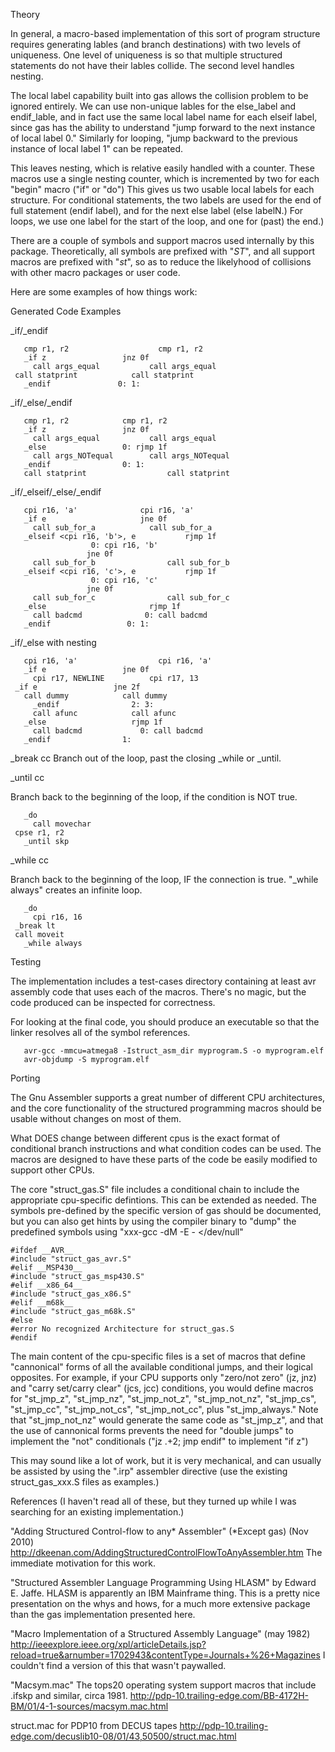 Theory

In general, a macro-based implementation of this sort of program structure
requires generating lables (and branch destinations) with two levels of
uniqueness.  One level of uniqueness is so that multiple structured
statements do not have their lables collide.  The second level handles
nesting.

The local label capability built into gas allows the collision problem to be
ignored entirely.  We can use non-unique lables for the else_label and
endif_lable, and in fact use the same local label name for each elseif
label, since gas has the ability to understand "jump forward to the next
instance of local label 0."  Similarly for looping, "jump backward to the
previous instance of local label 1" can be repeated.

This leaves nesting, which is relative easily handled with a counter.  These
macros use a single nesting counter, which is incremented by two for each
"begin" macro ("if" or "do") This gives us two usable local labels for each
structure.  For conditional statements, the two labels are used for the end
of full statement (endif label), and for the next else label (else labelN.)
For loops, we use one label for the start of the loop, and one for (past)
the end.)

There are a couple of symbols and support macros used internally by this
package.  Theoretically, all symbols are prefixed with "_ST_", and all
support macros are prefixed with "_st_", so as to reduce the likelyhood of
collisions with other macro packages or user code.


Here are some examples of how things work:

Generated Code Examples

_if/_endif

       cmp r1, r2                    cmp r1, r2
       _if z			     jnz 0f
         call args_equal	       call args_equal
	 call statprint		       call statprint
       _endif			    0: 1:


_if/_else/_endif

       cmp r1, r2		     cmp r1, r2
       _if z			     jnz 0f
         call args_equal	       call args_equal
       _else			     0: rjmp 1f
         call args_NOTequal	       call args_NOTequal
       _endif			     0: 1:
       call statprint         	       call statprint


_if/_elseif/_else/_endif

       cpi r16, 'a'		         cpi r16, 'a'
       _if e			         jne 0f
         call sub_for_a			   call sub_for_a
       _elseif <cpi r16, 'b'>, e           rjmp 1f
				      0: cpi r16, 'b'
					 jne 0f
         call sub_for_b		       	   call sub_for_b
       _elseif <cpi r16, 'c'>, e       	   rjmp 1f
				      0: cpi r16, 'c'
					 jne 0f
         call sub_for_c		       	   call sub_for_c
       _else			           rjmp 1f
         call badcmd		      0: call badcmd
       _endif			      0: 1:


_if/_else with nesting

       cpi r16, 'a'                  cpi r16, 'a'
       _if e			     jne 0f
         cpi r17, NEWLINE	       cpi r17, 13
	 _if e			       jne 2f
	   call dummy			 call dummy
         _endif			       2: 3:
         call afunc		       call afunc
       _else			       rjmp 1f
         call badcmd		     0: call badcmd
       _endif			     1:

_break cc
Branch out of the loop, past the closing _while or _until.


_until cc

Branch back to the beginning of the loop, if the condition is NOT true.

       _do
         call movechar
	 cpse r1, r2
       _until skp


_while cc

Branch back to the beginning of the loop, IF the connection is true.
"_while always" creates an infinite loop.

       _do
         cpi r16, 16
	 _break lt
	 call moveit
       _while always



Testing

The implementation includes a test-cases directory containing at least avr
assembly code that uses each of the macros.  There's no magic, but the code produced
can be inspected for correctness.

For looking at the final code, you should produce an executable so that the
linker resolves all of the symbol references.

       avr-gcc -mmcu=atmega8 -Istruct_asm_dir myprogram.S -o myprogram.elf
       avr-objdump -S myprogram.elf


Porting

The Gnu Assembler supports a great number of different CPU architectures,
and the core functionality of the structured programming macros should be usable
without changes on most of them.

What DOES change between different cpus is the exact format of conditional
branch instructions and what condition codes can be used.  The macros are
designed to have these parts of the code be easily modified to support
other CPUs.

The core "struct_gas.S" file includes a conditional chain to include the
appropriate cpu-specific defintions.  This can be extended as needed.  The
symbols pre-defined by the specific version of gas should be documented,
but you can also get hints by using the compiler binary to "dump" the
predefined symbols using "xxx-gcc -dM -E - </dev/null"

    #ifdef __AVR__
    #include "struct_gas_avr.S"
    #elif __MSP430__
    #include "struct_gas_msp430.S"
    #elif __x86_64__
    #include "struct_gas_x86.S"
    #elif __m68k__
    #include "struct_gas_m68k.S"
    #else
    #error No recognized Architecture for struct_gas.S
    #endif

The main content of the cpu-specific files is a set of macros that define
"cannonical" forms of all the available conditional jumps, and their
logical opposites.  For example, if your CPU supports only "zero/not zero"
(jz, jnz) and "carry set/carry clear" (jcs, jcc) conditions, you would
define macros for "st_jmp_z", "st_jmp_nz", "st_jmp_not_z", "st_jmp_not_nz",
"st_jmp_cs", "st_jmp_cc", "st_jmp_not_cs", "st_jmp_not_cc", plus
"st_jmp_always."  Note that "st_jmp_not_nz" would generate the same code as
"st_jmp_z", and that the use of cannonical forms prevents the need for
"double jumps" to implement the "not" conditionals ("jz .+2; jmp endif" to
implement "if z")

This may sound like a lot of work, but it is very mechanical, and can
usually be assisted by using the ".irp" assembler directive (use the
existing struct_gas_xxx.S files as examples.)


References
(I haven't read all of these, but they turned up while I was searching for an
existing implementation.)


"Adding Structured Control-flow to any* Assembler" (*Except gas) (Nov 2010)
http://dkeenan.com/AddingStructuredControlFlowToAnyAssembler.htm
The immediate motivation for this work.


"Structured Assembler Language Programming Using HLASM" by Edward E. Jaffe.
HLASM is apparently an IBM Mainframe thing.  This is a pretty nice
presentation on the whys and hows, for a much more extensive package than the
gas implementation presented here.


"Macro Implementation of a Structured Assembly Language" (may 1982)
http://ieeexplore.ieee.org/xpl/articleDetails.jsp?reload=true&arnumber=1702943&contentType=Journals+%26+Magazines
I couldn't find a version of this that wasn't paywalled.

"Macsym.mac" The tops20 operating system support macros that include .ifskp
and similar, circa 1981.
http://pdp-10.trailing-edge.com/BB-4172H-BM/01/4-1-sources/macsym.mac.html

struct.mac for PDP10 from DECUS tapes
http://pdp-10.trailing-edge.com/decuslib10-08/01/43,50500/struct.mac.html

